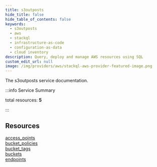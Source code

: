 ```yaml
---
title: s3outposts
hide_title: false
hide_table_of_contents: false
keywords:
  - s3outposts
  - aws
  - stackql
  - infrastructure-as-code
  - configuration-as-data
  - cloud inventory
description: Query, deploy and manage AWS resources using SQL
custom_edit_url: null
image: /img/providers/aws/stackql-aws-provider-featured-image.png
---
```


The s3outposts service documentation.

:::info Service Summary

<div class="row">
<div class="providerDocColumn">
<span>total resources:&nbsp;<b>5</b></span><br />
</div>
</div>

:::

## Resources
<div class="row">
<div class="providerDocColumn">
<a href="/providers/aws/s3outposts/access_points/">access_points</a><br />
<a href="/providers/aws/s3outposts/bucket_policies/">bucket_policies</a><br />
<a href="/providers/aws/s3outposts/bucket_tags/">bucket_tags</a>
</div>
<div class="providerDocColumn">
<a href="/providers/aws/s3outposts/buckets/">buckets</a><br />
<a href="/providers/aws/s3outposts/endpoints/">endpoints</a>
</div>
</div>
